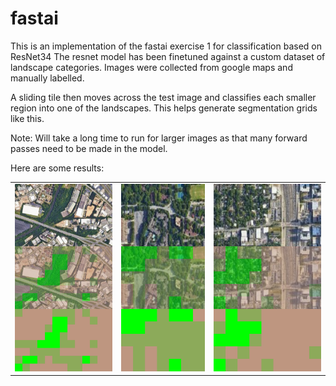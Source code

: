 # fastai
This is an implementation of the fastai exercise 1 for classification based on ResNet34
The resnet model has been finetuned against a custom dataset of landscape categories. Images were collected from google maps and manually labelled.

A sliding tile then moves across the test image and classifies each smaller region into one of the landscapes.
This helps generate segmentation grids like this.

Note: Will take a long time to run for larger images as that many forward passes need to be made in the model.

Here are some results:
<table>
  <tr>
    <td><img src="https://github.com/bhushanap/fastai/raw/main/exercise1/landscapes/grid_1.png" alt="grid 1" height="300"></td>
    <td><img src="https://github.com/bhushanap/fastai/raw/main/exercise1/landscapes/grid_2.png" alt="grid 2" height="300"></td>
    <td><img src="https://github.com/bhushanap/fastai/raw/main/exercise1/landscapes/grid_3.png" alt="grid 3" height="300"></td>
  </tr>
</table>

